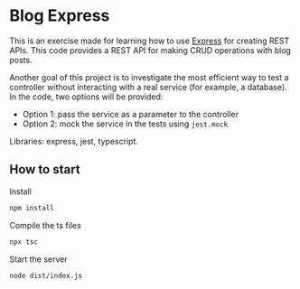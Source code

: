 # Blog Express

This is an exercise made for learning how to use [Express](https://expressjs.com/) for creating REST APIs.
This code provides a REST API for making CRUD operations with blog posts.

Another goal of this project is to investigate the most efficient way to test a controller without interacting with a real service (for example, a database). In the code, two options will be provided:

- Option 1: pass the service as a parameter to the controller
- Option 2: mock the service in the tests using `jest.mock`


Libraries: express, jest, typescript.

## How to start

Install

```bash
npm install
```

Compile the ts files

```bash
npx tsc
```

Start the server

```bash
node dist/index.js
```
